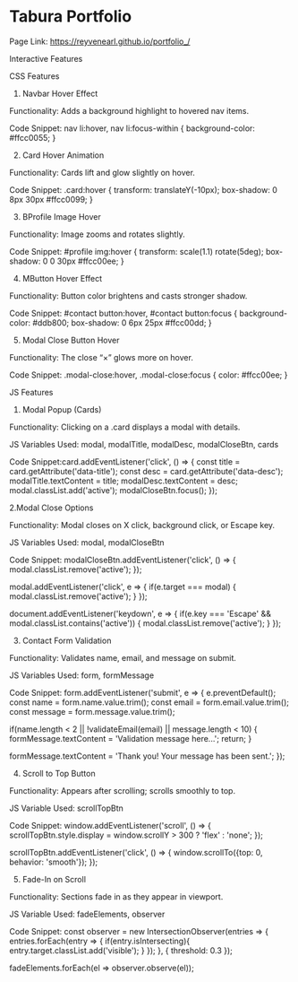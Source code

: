# Tabura Portfolio

Page Link: https://reyvenearl.github.io/portfolio_/

Interactive Features


CSS Features


1. Navbar Hover Effect

Functionality: Adds a background highlight to hovered nav items.

Code Snippet: nav li:hover, nav li:focus-within {
  background-color: #ffcc0055;
}

2. Card Hover Animation

Functionality: Cards lift and glow slightly on hover.

Code Snippet: .card:hover {
  transform: translateY(-10px);
  box-shadow: 0 8px 30px #ffcc0099;
}

3. BProfile Image Hover

Functionality: Image zooms and rotates slightly.

Code Snippet: #profile img:hover {
  transform: scale(1.1) rotate(5deg);
  box-shadow: 0 0 30px #ffcc00ee;
}

4. MButton Hover Effect

Functionality: Button color brightens and casts stronger shadow.

Code Snippet: #contact button:hover, #contact button:focus {
  background-color: #ddb800;
  box-shadow: 0 6px 25px #ffcc00dd;
}

5. Modal Close Button Hover

Functionality: The close “×” glows more on hover.

Code Snippet: .modal-close:hover, .modal-close:focus {
  color: #ffcc00ee;
}


JS Features


1. Modal Popup (Cards)

Functionality: Clicking on a .card displays a modal with details.

JS Variables Used:
modal, modalTitle, modalDesc, modalCloseBtn, cards

Code Snippet:card.addEventListener('click', () => {
  const title = card.getAttribute('data-title');
  const desc = card.getAttribute('data-desc');
  modalTitle.textContent = title;
  modalDesc.textContent = desc;
  modal.classList.add('active');
  modalCloseBtn.focus();
});


2.Modal Close Options

Functionality: Modal closes on X click, background click, or Escape key.

JS Variables Used:
modal, modalCloseBtn

Code Snippet: modalCloseBtn.addEventListener('click', () => {
  modal.classList.remove('active');
});

modal.addEventListener('click', e => {
  if(e.target === modal) {
    modal.classList.remove('active');
  }
});

document.addEventListener('keydown', e => {
  if(e.key === 'Escape' && modal.classList.contains('active')) {
    modal.classList.remove('active');
  }
});

3.  Contact Form Validation

Functionality: Validates name, email, and message on submit.

JS Variables Used:
form, formMessage

Code Snippet: form.addEventListener('submit', e => {
  e.preventDefault();
  const name = form.name.value.trim();
  const email = form.email.value.trim();
  const message = form.message.value.trim();
  
  if(name.length < 2 || !validateEmail(email) || message.length < 10) {
    formMessage.textContent = 'Validation message here...';
    return;
  }
  
  formMessage.textContent = 'Thank you! Your message has been sent.';
});


4. Scroll to Top Button

Functionality: Appears after scrolling; scrolls smoothly to top.

JS Variable Used:
scrollTopBtn

Code Snippet: window.addEventListener('scroll', () => {
  scrollTopBtn.style.display = window.scrollY > 300 ? 'flex' : 'none';
});

scrollTopBtn.addEventListener('click', () => {
  window.scrollTo({top: 0, behavior: 'smooth'});
});

5. Fade-In on Scroll

Functionality: Sections fade in as they appear in viewport.

JS Variable Used:
fadeElements, observer

Code Snippet: const observer = new IntersectionObserver(entries => {
  entries.forEach(entry => {
    if(entry.isIntersecting){
      entry.target.classList.add('visible');
    }
  });
}, { threshold: 0.3 });

fadeElements.forEach(el => observer.observe(el));

